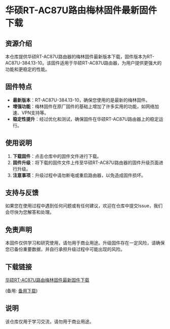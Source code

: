# 华硕RT-AC87U路由梅林固件最新固件下载

## 资源介绍

本仓库提供华硕RT-AC87U路由器的梅林固件最新版本下载，固件版本为RT-AC87U-384.13-10。该固件适用于华硕RT-AC87U路由器，为用户提供更强大的功能和更稳定的性能。

## 固件特点

- **最新版本**：RT-AC87U-384.13-10，确保您使用的是最新的梅林固件。
- **增强功能**：梅林固件在原厂固件的基础上增加了许多实用的功能，如网络加速、VPN支持等。
- **稳定性提升**：经过优化和测试，确保固件在华硕RT-AC87U路由器上的稳定运行。

## 使用说明

1. **下载固件**：点击仓库中的固件文件进行下载。
2. **固件升级**：将下载的固件文件上传至华硕RT-AC87U路由器的固件升级页面进行升级。
3. **注意事项**：升级过程中请勿断电或重启路由器，以免造成固件损坏。

## 支持与反馈

如果您在使用过程中遇到任何问题或有任何建议，欢迎在仓库中提交Issue，我们会尽快为您解答和处理。

## 免责声明

本固件仅供学习和研究使用，请勿用于商业用途。升级固件存在一定风险，请确保您已备份重要数据，并自行承担升级过程中可能出现的风险。

## 下载链接
[华硕RT-AC87U路由梅林固件最新固件下载](https://pan.quark.cn/s/10ed11c0d578) 

(备用: [备用下载](https://pan.baidu.com/s/1BcSlWkIESLHZ7FRl3eBhiw?pwd=1234))

## 说明

该仓库仅用于学习交流，请勿用于商业用途。

